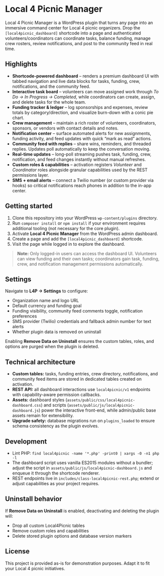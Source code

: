 # Local 4 Picnic Manager

Local 4 Picnic Manager is a WordPress plugin that turns any page into an immersive command center for Local 4 picnic organizers. Drop the `[local4picnic_dashboard]` shortcode into a page and authenticated volunteers/coordinators can coordinate tasks, balance funding, manage crew rosters, review notifications, and post to the community feed in real time.

## Highlights

- **Shortcode-powered dashboard** – renders a premium dashboard UI with tabbed navigation and live data blocks for tasks, funding, crew, notifications, and the community feed.
- **Interactive task board** – volunteers can move assigned work through *To Do → In Progress → Completed*, while coordinators can create, assign, and delete tasks for the whole team.
- **Funding tracker & ledger** – log sponsorships and expenses, review totals by category/direction, and visualize burn-down with a conic pie chart.
- **Crew management** – maintain a rich roster of volunteers, coordinators, sponsors, or vendors with contact details and notes.
- **Notification center** – surface automated alerts for new assignments, funding activity, and feed updates with quick “mark as read” actions.
- **Community feed with replies** – share wins, reminders, and threaded replies. Updates poll automatically to keep the conversation moving.
- **Real-time updates** – long-poll streaming pushes task, funding, crew, notification, and feed changes instantly without manual refreshes.
- **Custom roles & capabilities** – activation registers *Volunteer* and *Coordinator* roles alongside granular capabilities used by the REST permissions layer.
- **SMS + email alerts** – connect a Twilio number (or custom provider via hooks) so critical notifications reach phones in addition to the in-app center.

## Getting started

1. Clone this repository into your WordPress `wp-content/plugins` directory.
2. Run `composer install` or `npm install` if your environment requires additional tooling (not necessary for the core plugin).
3. Activate **Local 4 Picnic Manager** from the WordPress admin dashboard.
4. Create a page and add the `[local4picnic_dashboard]` shortcode.
5. Visit the page while logged in to explore the dashboard.

> **Note:** Only logged-in users can access the dashboard UI. Volunteers can view funding and their own tasks; coordinators gain task, funding, crew, and notification management permissions automatically.

## Settings

Navigate to **L4P → Settings** to configure:

- Organization name and logo URL
- Default currency and funding goal
- Funding visibility, community feed comments toggle, notification preferences
- SMS provider (Twilio) credentials and fallback admin number for text alerts
- Whether plugin data is removed on uninstall

Enabling **Remove Data on Uninstall** ensures the custom tables, roles, and options are purged when the plugin is deleted.

## Technical architecture

- **Custom tables:** tasks, funding entries, crew directory, notifications, and community feed items are stored in dedicated tables created on activation.
- **REST API:** all dashboard interactions use `local4picnic/v1` endpoints with capability-aware permission callbacks.
- **Assets:** dashboard styles (`assets/public/css/local4picnic-dashboard.css`) and scripts (`assets/public/js/local4picnic-dashboard.js`) power the interactive front-end, while admin/public base assets remain for extensibility.
- **Upgrade safety:** database migrations run on `plugins_loaded` to ensure schema consistency as the plugin evolves.

## Development

- Lint PHP: `find local4picnic -name '*.php' -print0 | xargs -0 -n1 php -l`
- The dashboard script uses vanilla ES2015 modules without a bundler; adjust the script in `assets/public/js/local4picnic-dashboard.js` and enqueue it through the shortcode renderer.
- REST endpoints live in `includes/class-local4picnic-rest.php`; extend or adjust capabilities as your project requires.

## Uninstall behavior

If **Remove Data on Uninstall** is enabled, deactivating and deleting the plugin will:

- Drop all custom Local4Picnic tables
- Remove custom roles and capabilities
- Delete stored plugin options and database version markers

## License

This project is provided as-is for demonstration purposes. Adapt it to fit your Local 4 picnic initiatives.
